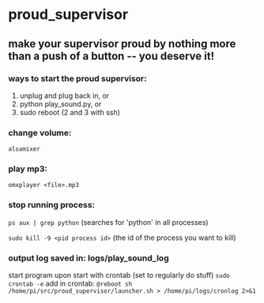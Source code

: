 # proud_supervisor

## make your supervisor proud by nothing more than a push of a button -- you deserve it!

### ways to start the proud supervisor:
1. unplug and plug back in, or
2. python play_sound.py, or
3. sudo reboot
(2 and 3 with ssh)

### change volume:

`alsamixer`

### play mp3:

`omxplayer <file>.mp3` 

### stop running process:

`ps aux | grep python` (searches for 'python' in all processes)

`sudo kill -9 <pid process id>` (the id of the process you want to kill)

### output log saved in: logs/play_sound_log

start program upon start with crontab (set to regularly do stuff)
`sudo crontab -e`
add in crontab:
`@reboot sh /home/pi/src/proud_supervisor/launcher.sh > /home/pi/logs/cronlog 2>&1`

